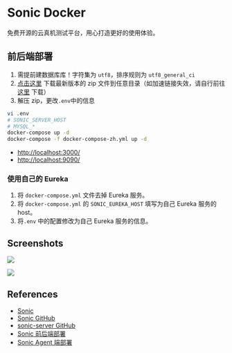 # Sonic Docker

免费开源的云真机测试平台，用心打造更好的使用体验。

## 前后端部署
1. 需提前建数据库库！字符集为 `utf8`，排序规则为 `utf8_general_ci`
2. [点击这里](https://ghproxy.com/https://github.com/SonicCloudOrg/sonic-server/releases/download/v2.3.0/sonic-server-v2.3.0.zip) 下载最新版本的 zip 文件到任意目录（如加速链接失效，请自行前往 [这里](https://github.com/SonicCloudOrg/sonic-server/releases) 下载）
3. 解压 zip，更改`.env`中的信息
```sh
vi .env
# SONIC_SERVER_HOST
# MYSQL_*
docker-compose up -d
docker-compose -f docker-compose-zh.yml up -d
```
- [http://localhost:3000/](http://localhost:3000/)
- [http://localhost:9090/](http://localhost:9090/)

### 使用自己的 Eureka
1. 将 `docker-compose.yml` 文件去掉 Eureka 服务。
2. 将 `docker-compose.yml` 的 `SONIC_EUREKA_HOST` 填写为自己 Eureka 服务的 host。
3. 将`.env` 中的配置修改为自己 Eureka 服务的信息。

## Screenshots
![](https://sonic-cloud.cn/assets/use-p.c3c13f6a.png)

![](https://sonic-cloud.cn/assets/use-10.ec2a48f6.png)

## References
- [Sonic](https://sonic-cloud.cn/)
- [Sonic GitHub](https://github.com/SonicCloudOrg)
- [sonic-server GitHub](https://github.com/SonicCloudOrg/sonic-server)
- [Sonic 前后端部署](https://sonic-cloud.cn/deploy/back-end-deploy.html)
- [Sonic Agent 端部署](https://sonic-cloud.cn/deploy/agent-deploy.html)